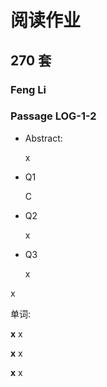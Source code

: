 # 阅读作业

## 270 套

### Feng Li

### Passage LOG-1-2





* Abstract: 

  x

* Q1

  C

* Q2

  x

* Q3

  x

  

x

单词:

__x__ x

__x__ x

__x__ x











